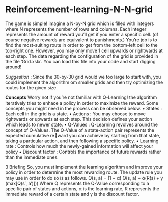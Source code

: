 # Reinforcement-learning-N-N-grid
The game is simple! imagine a N-by-N grid which is filled with integers
where N represents the number of rows and columns. Each integer represents
the amount of reward you’ll get if you enter a specific cell. (of course negative
rewards are equivalent to punishments.) You’re job is to find the most-suiting
route in order to get from the bottom-left cell to the top-right one. However,
you may only move 1 cell upwards or rightwards at each step. The data
regarding the configuration of the grid is provided in the file ’Grid.xslx’.
You can load this file into your code and start digging around!

*Suggestion* : Since the 30-by-30 grid would we too large to start with, you
could implement the algorithm om smaller grids and then try optimizing the
routes for the given size.

**Concepts**
Worry not if you’re not familiar with Q-Learning! the algorithm iteratively
tries to enhace a policy in order to maximize the reward. Some concepts you
might need in the process can be observed below.
• States : Each cell in the grid is a state.
• Actions : You may choose to move rightwards or upwards at each
step. This decision defines your action which leads to newer state.
• Q-Values : Q-Learning revolves around the concept of Q-Values. The
Q-Value of a state-action pair represents the expected cumulative reward you can achieve by starting from that state, taking a particular
action, and then following a specific policy.
• Learning rate : Controls how much the newly-gained information will
affect your policy
• Discount factor : Controls the importance of future rewards rather
than the immediate ones.

3 Briefing
So, you must implement the learning algorithm and improve your policy
in order to determine the most rewarding route. The update rule you may
use in order to do so is as follows.
Q(s, a) = (1 − α) Q(s, a) + α(R(s) + γ (max[Q(s′, a′)]))
Where Q represents the Q-Value corresponding to a specific pair of states
and actions, α is the learning rate, R represents the immediate reward of a
certain state and γ is the discount factor.
